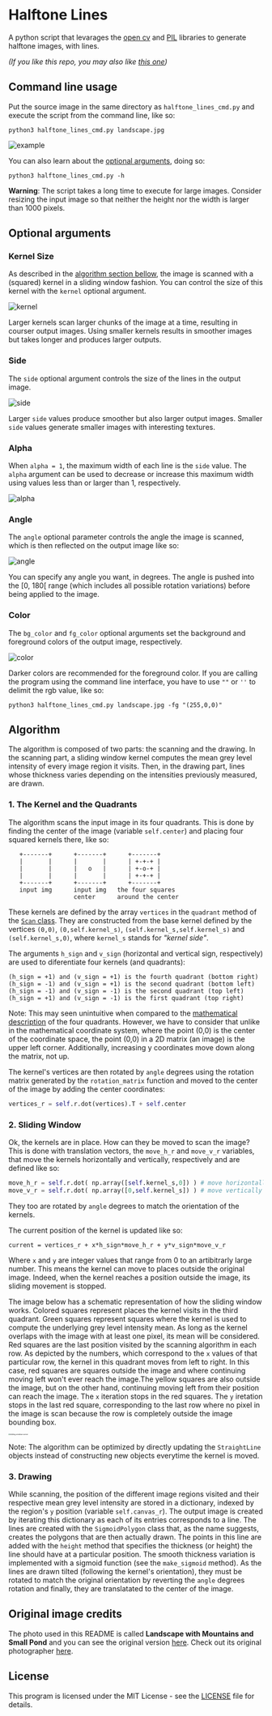 # Halftone Lines

A python script that levarages the [open cv](https://docs.opencv.org/master/index.html) and [PIL](https://pillow.readthedocs.io/en/stable/) libraries to generate halftone images, with lines.

*(If you like this repo, you may also like [this one](https://github.com/GravO8/halftone))*



## Command line usage

Put the source image in the same directory as `halftone_lines_cmd.py` and execute the script from the command line, like so:

```
python3 halftone_lines_cmd.py landscape.jpg
```

![example](https://user-images.githubusercontent.com/25433159/200199025-ca88002c-585b-4741-8602-48acc8ce5291.png)

You can also learn about the [optional arguments](https://github.com/GravO8/halftone#optional-arguments), doing so:

 ````
 python3 halftone_lines_cmd.py -h
 ````

**Warning**: The script takes a long time to execute for large images. Consider resizing the input image so that neither the height nor the width is larger than 1000 pixels.



## Optional arguments

### Kernel Size

As described in the [algorithm section bellow](#algorithm), the image is scanned with a (squared) kernel in a sliding window fashion. You can control the size of this kernel with the `kernel` optional argument. 

![kernel](https://user-images.githubusercontent.com/25433159/200199320-0f81db35-5159-4423-a6ae-506d0d68ef3c.png)

Larger kernels scan larger chunks of the image at a time, resulting in courser output images. Using smaller kernels results in smoother images but takes longer and produces larger outputs.

### Side

The `side` optional argument controls the size of the lines in the output image.

![side](https://user-images.githubusercontent.com/25433159/200199701-4f382665-3f77-44ad-b4fc-7982535484ae.png)

Larger `side` values produce smoother but also larger output images. Smaller `side` values generate smaller images with interesting textures.

### Alpha

When `alpha = 1`, the maximum width of each line is the `side` value. The `alpha` argument can be used to decrease or increase this maximum width using values less than or larger than 1, respectively. 

![alpha](https://user-images.githubusercontent.com/25433159/200199788-55e55c84-7353-4cb2-9a27-e7dd51a0fee5.png)

### Angle

The `angle` optional parameter controls the angle the image is scanned, which is then reflected on the output image like so:

![angle](https://user-images.githubusercontent.com/25433159/200199914-af443402-3545-4798-aeec-86e2b8061f15.png)

You can specify any angle you want, in degrees. The angle is pushed into the [0, 180[ range (which includes all possible rotation variations) before being applied to the image. 

### Color

The `bg_color` and `fg_color` optional arguments set the background and foreground colors of the output image, respectively.

![color](https://user-images.githubusercontent.com/25433159/200200030-ed2e1679-5cdd-462f-beb1-d080f81e7c84.png)

Darker colors are recommended for the foreground color. If you are calling the program using the command line interface, you have to use `""` or `''` to delimit the rgb value, like so:

 ```
 python3 halftone_lines_cmd.py landscape.jpg -fg "(255,0,0)"
 ```



## Algorithm

The algorithm is composed of two parts: the scanning and the drawing. In the scanning part, a sliding window kernel computes the mean grey level intensity of every image region it visits. Then, in the drawing part, lines whose thickness varies depending on the intensities previously measured, are drawn.

### 1. The Kernel and the Quadrants

The algorithm scans the input image in its four quadrants. This is done by finding the center of the image (variable `self.center`) and placing four squared kernels there, like so:
```
   +-------+      +-------+      +-------+
   |       |      |       |      | +-+-+ |    
   |       |      |   o   |      | +-o-+ |        
   |       |      |       |      | +-+-+ |        
   +-------+      +-------+      +-------+
   input img      input img   the four squares   
                  center      around the center
```
These kernels are defined by the array `vertices` in the `quadrant` method of the [`Scan` class](https://github.com/GravO8/halftone-lines/blob/master/scan.py). They are constructed from the base kernel defined by the vertices `(0,0)`, `(0,self.kernel_s)`, `(self.kernel_s,self.kernel_s)` and `(self.kernel_s,0)`, where `kernel_s` stands for *"kernel side"*. 

The arguments `h_sign` and `v_sign` (horizontal and vertical sign, respectively) are used to diferentiate four kernels (and quadrants):
```
(h_sign = +1) and (v_sign = +1) is the fourth quadrant (bottom right)
(h_sign = -1) and (v_sign = +1) is the second quadrant (bottom left)
(h_sign = -1) and (v_sign = -1) is the second quadrant (top left)
(h_sign = +1) and (v_sign = -1) is the first quadrant (top right)
```
Note: This may seen unintuitive when compared to the [mathematical description](https://p.tutorme.click/media/8c8c4f25a61c0551b6825e7ba45f573a.png) of the four quadrants. However, we have to consider that unlike in the mathematical coordinate system, where the point (0,0) is the center of the coordinate space, the point (0,0) in a 2D matrix (an image) is the upper left corner. Additionally, increasing y coordinates move down along the matrix, not up.

The kernel's vertices are then rotated by `angle` degrees using the rotation matrix generated by the `rotation_matrix` function and moved to the center of the image by adding the center coordinates:
```python
vertices_r = self.r.dot(vertices).T + self.center
```
### 2. Sliding Window

Ok, the kernels are in place. How can they be moved to scan the image? This is done with translation vectors, the `move_h_r` and `move_v_r` variables, that move the kernels horizontally and vertically, respectively and are defined like so:

```python
move_h_r = self.r.dot( np.array([self.kernel_s,0]) ) # move horizontally rotated
move_v_r = self.r.dot( np.array([0,self.kernel_s]) ) # move vertically rotated
```

They too are rotated by `angle` degrees to match the orientation of the kernels. 

The current position of the kernel is updated like so:

```
current = vertices_r + x*h_sign*move_h_r + y*v_sign*move_v_r
```

Where `x` and `y` are integer values that range from 0 to an artibitrarly large number. This means the kernel can move to places outside the original image. Indeed, when the kernel reaches a position outside the image, its sliding movement is stopped.

The image below has a schematic representation of how the sliding window works. Colored squares represent places the kernel visits in the third quadrant. Green squares represent squares where the kernel is used to compute the underlying grey level intensity mean. As long as the kernel overlaps with the image with at least one pixel, its mean will be considered. Red squares are the last position visited by the scanning algorithm in each row. As depicted by the numbers, which correspond to the `x` values of that particular row, the kernel in this quadrant moves from left to right. In this case, red squares are squares outside the image and where continuing moving left won't ever reach the image.The yellow squares are also outside the image, but on the other hand, continuing moving left from their position can reach the image. The `x` iteration stops in the red squares. The `y` iretation stops in the last red square, corresponding to the last row where no pixel in the image is scan because the row is completely outside the image bounding box.

<img src="https://user-images.githubusercontent.com/25433159/199332249-c589dd6c-0337-4814-845f-74821e123cd7.png" alt="sliding window corner" style="zoom:24%;" />

Note: The algorithm can be optimized by directly updating the `StraightLine` objects instead of constructing new objects everytime the kernel is moved.

### 3. Drawing

While scanning, the position of the different image regions visited and their respective mean grey level intensity are stored in a dictionary, indexed by the region's `y` position (variable `self.canvas_r`). The output image is created by iterating this dictionary as each of its entries corresponds to a line. The lines are created with the `SigmoidPolygon` class that, as the name suggests, creates the polygons that are then actually drawn. The points in this line are added with the `height` method that specifies the thickness (or height) the line should have at a particular position. The smooth thickness variation is implemented with a sigmoid function (see the `make_sigmoid` method). As the lines are drawn tilted (following the kernel's orientation), they must be rotated to match the original orientation by reverting the `angle` degrees rotation and finally, they are translatated to the center of the image.



## Original image credits

The photo used in this README is called **Landscape with Mountains and Small Pond** and you can see the original version [here](https://www.pexels.com/photo/landscape-with-mountains-and-small-pond-12365658/). Check out its original photographer [here](https://www.pexels.com/@eberhardgross/).



## License

This program is licensed under the MIT License - see the [LICENSE](https://github.com/GravO8/halftone-lines/blob/master/LICENSE) file for details.
